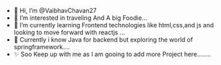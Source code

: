 - 👋 Hi, I’m @VaibhavChavan27
- 👀 I’m interested in traveling  And A big Foodie...
- 🌱 I’m currently learning Frontend technologies like html,css,and js and looking to move forward with reactjs ...
- 👀 Currently i know Java for backend but exploring the world of springframework....
- ✨ Soo Keep up with me as I am gooing to add more Project here........

<!---
VaibhavChavan27/VaibhavChavan27 is a ✨ special ✨ repository because its `README.md` (this file) appears on your GitHub profile.
You can click the Preview link to take a look at your changes.
--->
